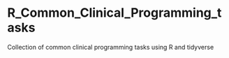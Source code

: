# R_Common_Clinical_Programming_tasks
Collection of common clinical programming tasks using R and tidyverse
